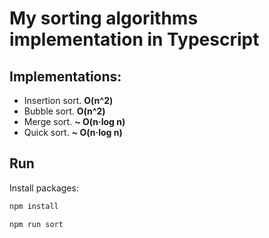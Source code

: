 
# My sorting algorithms implementation in Typescript

## Implementations:

- Insertion sort. **O(n^2)**
- Bubble sort. **O(n^2)**
- Merge sort. **~ O(n·log n)**
- Quick sort. **~ O(n·log n)**

## Run

Install packages:

```bash
npm install
```

```bash
npm run sort
```